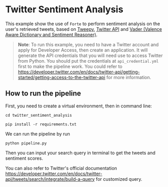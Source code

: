 # Twitter Sentiment Analysis

This example show the use of `Forte` to perform sentiment
analysis on the user's retrieved tweets, based on [Tweepy](https://docs.tweepy.org/en/latest/index.html), [Twitter API](https://developer.twitter.com/en/products/twitter-api) and 
[Vader (Valence Aware Dictionary and Sentiment Reasoner)](https://github.com/cjhutto/vaderSentiment).
 

> **Note**: To run this example, you need to have a Twitter account and apply for Developer Access, 
then create an application. It will generate the API credentials that you will need use to access Twitter from Python.
You should put the credentials at `api_credential.yml` first to make the pipeline work. 
You could refer to 
https://developer.twitter.com/en/docs/twitter-api/getting-started/getting-access-to-the-twitter-api
 for more information.


## How to run the pipeline

First, you need to create a virtual environment, then in command line:

`cd twitter_sentiment_analysis`

`pip install -r requirements.txt`


We can run the pipeline by run

`python pipeline.py`

Then you can input your search query in terminal to get the tweets and sentiment scores.

You can also refer to Twitter's official documentation 
https://developer.twitter.com/en/docs/twitter-api/tweets/search/integrate/build-a-query
for customized query.
